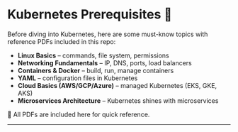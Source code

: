 # Kubernetes Prerequisites 📂  

Before diving into Kubernetes, here are some must-know topics with reference PDFs included in this repo:  

- **Linux Basics** – commands, file system, permissions  
- **Networking Fundamentals** – IP, DNS, ports, load balancers  
- **Containers & Docker** – build, run, manage containers  
- **YAML** – configuration files in Kubernetes  
- **Cloud Basics (AWS/GCP/Azure)** – managed Kubernetes (EKS, GKE, AKS)  
- **Microservices Architecture** – Kubernetes shines with microservices  

📂 All PDFs are included here for quick reference.  

---
